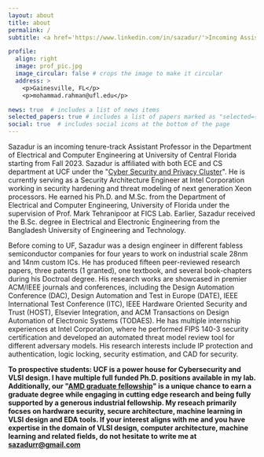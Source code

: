 ```yaml
---
layout: about
title: about
permalink: /
subtitle: <a href='https://www.linkedin.com/in/sazadur/'>Incoming Assistant Professor @ECE, UCF</a>

profile:
  align: right
  image: prof_pic.jpg
  image_circular: false # crops the image to make it circular
  address: >
    <p>Gainesville, FL</p>
    <p>mohammad.rahman@ufl.edu</p>

news: true  # includes a list of news items
selected_papers: true # includes a list of papers marked as "selected={true}"
social: true  # includes social icons at the bottom of the page
---
```


Sazadur is an incoming tenure-track Assistant Professor in the Department of Electrical and Computer Engineering at University of Central Florida starting from Fall 2023. Sazadur is affiliated with both ECE and CS department at UCF under the "<a href='https://cyber.cs.ucf.edu/'>Cyber Security and Privacy Cluster</a>". He is currently serving as a Security Architecture Engineer at Intel Corporation working in security hardening and threat modeling of next generation Xeon processors. He earned his Ph.D. and M.Sc. from the Department of Electrical and Computer Engineering, University of Florida under the supervision of Prof. Mark Tehranipoor at FICS Lab. Earlier, Sazadur received the B.Sc. degree in Electrical and Electronic Engineering from the Bangladesh University of Engineering and Technology.

Before coming to UF, Sazadur was a design engineer in different fabless semiconductor companies for four years to work on industrial scale 28nm and 14nm custom ICs. He has produced fifteen peer-reviewed research papers, three patents (1 granted), one textbook, and several book-chapters during his Doctroal degree. His research works are showcased in premier ACM/IEEE journals and conferences, including the Design Automation Conference (DAC), Design Automation and Test in Europe (DATE), IEEE International Test Conference (ITC), IEEE Hardware Oriented Security and Trust (HOST), Elsevier Integration, and ACM Transactions on Design Automation of Electronic Systems (TODAES). He has multiple internship experiences at Intel Corporation, where he performed FIPS 140-3 security certification and developed an automated threat model review tool for different adversary models. His research interests include IP protection and authentication, logic locking, security estimation, and CAD for security. 

**To prospective students: UCF is a power house for Cybersecurity and VLSI design. I have multiple full funded Ph.D. positions available in my lab. Additionally, our "<a href='https://lnkd.in/ePS7k5Nq'>AMD graduate fellowship</a>" is a unique chance to earn a graduate degree while engaging in cutting edge research and being fully supported by a generous industrial fellowship. My reseach primarily focses on hardware security, secure architecture, machine learning in VLSI design and EDA tools. If your interest aligns with me and you have expertise in the domain of VLSI design, computer architecture, machine learning and related fields, do not hesitate to write me at sazadurr@gmail.com**
